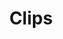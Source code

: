 ---
layout: layouts/bookmarks.njk
title: Clips
metaDescription: Links I saved
permalink: /clips/index.html
eleventyNavigation:
  key: Clips
  order: "3"
---